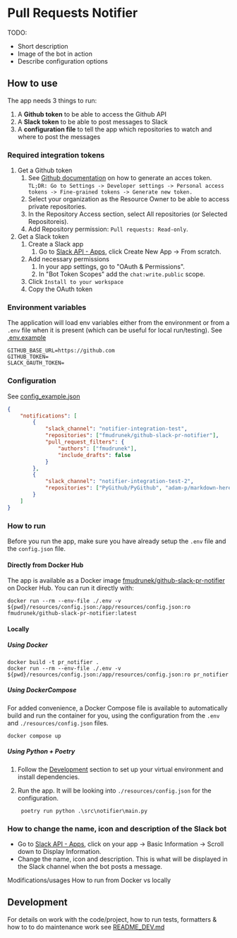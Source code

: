 # Pull Requests Notifier
TODO:
* Short description
* Image of the bot in action
* Describe configuration options


## How to use
The app needs 3 things to run:
1. A **Github token** to be able to access the Github API
2. A **Slack token** to be able to post messages to Slack
3. A **configuration file** to tell the app which repositories to watch and where to post the messages

### Required integration tokens
1. Get a Github token
    1. See [Github documentation](https://docs.github.com/en/authentication/keeping-your-account-and-data-secure/managing-your-personal-access-tokens) on how to generate an acces token.
    `TL;DR: Go to Settings -> Developer settings -> Personal access tokens -> Fine-grained tokens -> Generate new token.`
    2. Select your organization as the Resource Owner to be able to access private repositories.
    3. In the Repository Access section, select All repositories (or Selected Repositoreis).
    4. Add Repository permission: `Pull requests: Read-only`.
2. Get a Slack token
    1. Create a Slack app
        1. Go to [Slack API - Apps](https://api.slack.com/apps), click Create New App -> From scratch.
    2. Add necessary permissions
        1. In your app settings, go to "OAuth & Permissions".
        2. In "Bot Token Scopes" add the `chat:write.public` scope.
    3. Click `Install to your workspace`
    4. Copy the OAuth token

### Environment variables
The application will load env variables either from the environment or from a `.env` file when it is present (which can be useful for local run/testing).
See [.env.example](./.env.example)
```
GITHUB_BASE_URL=https://github.com
GITHUB_TOKEN=
SLACK_OAUTH_TOKEN=
```

### Configuration
See [config_example.json](./config_example.json)
```json
{
    "notifications": [
		{
			"slack_channel": "notifier-integration-test",
			"repositories": ["fmudrunek/github-slack-pr-notifier"],
			"pull_request_filters": {
				"authors": ["fmudrunek"],
				"include_drafts": false
			}
		},
		{
			"slack_channel": "notifier-integration-test-2",
			"repositories": ["PyGithub/PyGithub", "adam-p/markdown-here"]
		}
	]
}

```

### How to run
Before you run the app, make sure you have already setup the `.env` file and the `config.json` file.
#### Directly from Docker Hub
The app is available as a Docker image [fmudrunek/github-slack-pr-notifier](https://hub.docker.com/r/fmudrunek/github-slack-pr-notifier) on Docker Hub. You can run it directly with:

    docker run --rm --env-file ./.env -v ${pwd}/resources/config.json:/app/resources/config.json:ro fmudrunek/github-slack-pr-notifier:latest

#### Locally
##### Using Docker
    docker build -t pr_notifier .
    docker run --rm --env-file ./.env -v ${pwd}/resources/config.json:/app/resources/config.json:ro pr_notifier

##### Using DockerCompose
For added convenience, a Docker Compose file is available to automatically build and run the container for you, using the configuration from the `.env` and `./resources/config.json` files.

    docker compose up

##### Using Python + Poetry
1. Follow the [Development](#development) section to set up your virtual environment and install dependencies.
2. Run the app. It will be looking into `./resources/config.json` for the configuration.

        poetry run python .\src\notifier\main.py


### How to change the name, icon and description of the Slack bot
* Go to [Slack API - Apps](https://api.slack.com/apps), click on your app -> Basic Information -> Scroll down to Display Information.
* Change the name, icon and description. This is what will be displayed in the Slack channel when the bot posts a message.


Modifications/usages
How to run from Docker vs locally

## Development
For details on work with the code/project, how to run tests, formatters & how to to do maintenance work see [README_DEV.md](./src/notifier/README_DEV.md)